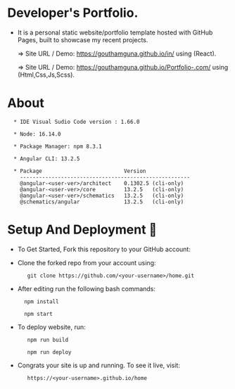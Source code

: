 # Developer's Portfolio.     

   * It is a personal static website/portfolio template hosted with GitHub Pages, built to showcase my recent projects.
   
       => Site URL / Demo: https://gouthamguna.github.io/in/ using (React).
       
       => Site URL / Demo:  https://gouthamguna.github.io/Portfolio-.com/ using (Html,Css,Js,Scss).
        
# About

      * IDE Visual Sudio Code version : 1.66.0
      
      * Node: 16.14.0
      
      * Package Manager: npm 8.3.1
      
      * Angular CLI: 13.2.5
      
      * Package                          Version
        ------------------------------------------------------
        @angular-<user-ver>/architect    0.1302.5 (cli-only)
        @angular-<user-ver>/core         13.2.5   (cli-only)
        @angular-<user-ver>/schematics   13.2.5   (cli-only)
        @schematics/angular              13.2.5   (cli-only)
        
      
# Setup And Deployment 🔧

  * To Get Started, Fork this repository to your GitHub account:

  * Clone the forked repo from your account using:
  
           git clone https://github.com/<your-username>/home.git
  
  * After editing run the following bash commands:
  
          npm install
          
          npm start
  
 * To deploy website, run:
  
          npm run build
         
          npm run deploy
  
* Congrats your site is up and running. To see it live, visit:
  
         https://<your-username>.github.io/home
